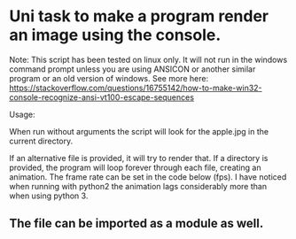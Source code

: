 # Uni task to make a program render an image using the console.

Note:
This script has been tested on linux only. It will not run in the windows
command prompt unless you are using ANSICON or another similar program or
an old version of windows. See more here:
https://stackoverflow.com/questions/16755142/how-to-make-win32-console-recognize-ansi-vt100-escape-sequences

Usage:

When run without arguments the script will look for the apple.jpg in 
the current directory.

If an alternative file is provided, it will try to render that. If a
directory is provided, the program will loop forever through each 
file, creating an animation. The frame rate can be set in the code 
below (fps). I have noticed when running with python2 the animation
lags considerably more than when using python 3.

The file can be imported as a module as well.
---